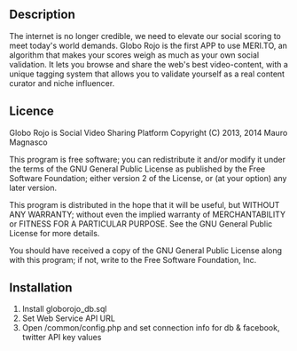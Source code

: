Description
-----------

The internet is no longer credible, we need to elevate our social scoring to meet today's world demands. 
Globo Rojo is the first APP to use MERI.TO, an algorithm that makes your scores weigh as much as your own social validation. 
It lets you browse and share the web's best video-content, with a unique tagging system that allows you to validate yourself as a real content curator and niche influencer.

Licence
-------

Globo Rojo is Social Video Sharing Platform
Copyright (C) 2013, 2014 Mauro Magnasco

This program is free software; you can redistribute it and/or modify it under the terms of the GNU General Public License as published by the Free Software Foundation; either version 2 of the License, or (at your option) any later version.

This program is distributed in the hope that it will be useful, but WITHOUT ANY WARRANTY; without even the implied warranty of MERCHANTABILITY or FITNESS FOR A PARTICULAR PURPOSE. See the GNU General Public License for more details.

You should have received a copy of the GNU General Public License along with this program; if not, write to the Free Software Foundation, Inc.

Installation
------------
1. Install globorojo_db.sql
2. Set Web Service API URL
3. Open /common/config.php and set connection info for db & facebook, twitter API key values